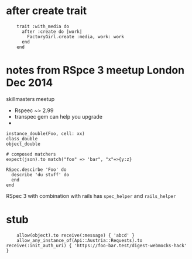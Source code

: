 # after create trait

```
    trait :with_media do
      after :create do |work|
        FactoryGirl.create :media, work: work
      end
    end
```

# notes from RSpce 3 meetup London Dec 2014

skillmasters meetup

* Rspeec ~> 2.99
* transpec gem can help you upgrade
*
 
```
instance_double(Foo, cell: xx)
class_double
object_double 

# composed matchers
expect(json).to match("foo" => 'bar", "x"=>{y:z}

RSpec.descirbe 'Foo' do
  describe 'du stuff' do
  end
end
```

RSpec 3 with combination with rails has `spec_helper` and `rails_helper`


# stub

```
    allow(object).to receive(:message) { 'abcd' }
    allow_any_instance_of(Api::Austria::Requests).to receive(:init_auth_uri) { 'https://foo-bar.test/digest-webmocks-hack' }

```

